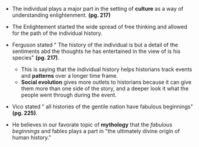- The individual plays a major part in the setting of **culture** as a way of understanding enlightenment. **(pg. 217)**
 - The Enlightement started the wide spread of free thinking and allowed for the path of the individual history.
 
- Ferguson stated " The history of the individual is but a detail of the sentiments abd the thoughts he has entertained in the view of is his species" **(pg. 217)**.
  - This is saying that the individual history helps historians track events and **patterns** over a longer time frame.
  - **Social evolution** gives more outlets to historians because it can give them more than one side of the story, and a deeper look it what the people went through during the event.

- Vico stated " all histories of the gentile nation have fabulous beginnings" **(pg. 225)**. 
 - He believes in our favorate topic of **mythology** that the *fabulous beginnings* and fables plays a  part in "the ultimately divine origin of human history."
